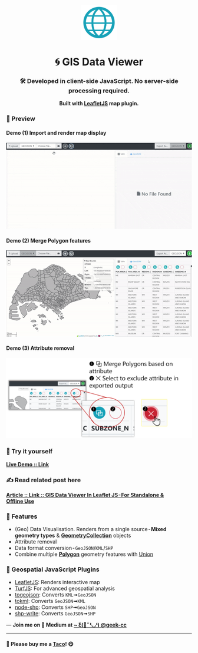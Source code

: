 <div align="center">
  <img src="https://raw.githubusercontent.com/incubated-geek-cc/GIS-Data-Viewer/main/img/logo.png" width="96" alt="logo">

  # 🌀 GIS Data Viewer

  ### 🛠️ Developed in client-side JavaScript. No server-side processing required.

**Built with <a href='https://leafletjs.com/' target='_blank'>LeafletJS</a> map plugin.**

<div align="left">

### 👀 Preview

#### Demo (1) Import and render map display
<img src='https://raw.githubusercontent.com/incubated-geek-cc/GIS-Data-Viewer/main/img/demo.gif' width="600px" />

#### Demo (2) Merge Polygon features
<img src='https://raw.githubusercontent.com/incubated-geek-cc/GIS-Data-Viewer/main/img/mergePolygons.gif' width="600px" />

#### Demo (3) Attribute removal
<img src='https://raw.githubusercontent.com/incubated-geek-cc/GIS-Data-Viewer/main/img/delbtn_function.png' width="600px" />

### 🌟 Try it yourself
[**Live Demo :: Link**](https://incubated-geek-cc.github.io/GIS-Data-Viewer/)

### ✍ Read related post here

[**Article :: Link :: GIS Data Viewer In Leaflet JS - For Standalone & Offline Use**](https://geek-cc.medium.com/gis-data-viewer-in-leaflet-js-for-standalone-offline-use-758ed2abe1a7)

### 📌 Features

</div>
<div align="left">
	<ul>
		<li>(Geo) Data Visualisation. Renders from a single source - <strong>Mixed geometry types</strong> & <strong><a href='https://datatracker.ietf.org/doc/html/rfc7946/#page-26' target='_blank'>GeometryCollection</a></strong> objects</li>
		<li>Attribute removal</li>
		<li>Data format conversion - <code>GeoJSON</code>/<code>KML</code>/<code>SHP</code></li>
		<li>Combine multiple <strong><a href='https://datatracker.ietf.org/doc/html/rfc7946/#page-23' target='_blank'>Polygon</a></strong> geometry features with <a href='https://support.esri.com/en-us/gis-dictionary/union' target='_blank'>Union</a></li>
	</ul>
</div>
</div>

<div align="left">
<h3>📄 Geospatial JavaScript Plugins</h3>
</div>
<div align="left">
	<ul>
		<li><a href='https://leafletjs.com/' target='_blank'>LeafletJS</a>: Renders interactive map</li>
		<li><a href='https://turfjs.org/' target='_blank'>TurfJS</a>: For advanced geospatial analysis</li>
		<li><a href='https://github.com/placemark/togeojson' target='_blank'>togeojson</a>: Converts <code>KML</code>➟<code>GeoJSON</code></li>
		<li><a href='https://github.com/mapbox/tokml' target='_blank'>tokml</a>: Converts <code>GeoJSON</code>➟<code>KML</code></li>
		<li><a href='https://github.com/yuletide/node-shp' target='_blank'>node-shp</a>: Converts <code>SHP</code>➟<code>GeoJSON</code></li>
		<li><a href='https://github.com/mapbox/shp-write' target='_blank'>shp-write</a>: Converts <code>GeoJSON</code>➟<code>SHP</code></li>
	</ul>
</div>

<p>— <b>Join me on 📝 <b>Medium</b> at <a href='https://medium.com/@geek-cc' target='_blank'>~ ξ(🎀˶❛◡❛) @geek-cc</a></b></p>

---

#### 🌮 Please buy me a <a href='https://www.buymeacoffee.com/geekcc' target='_blank'>Taco</a>! 😋